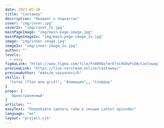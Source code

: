 ```yaml
---
date: 2023-05-28
title: "Castaway"
description: "Лендинг о подкастах"
cover: "img/cover.jpg"
cover2x: "img/cover_2x.jpg"
mainPageImage: "img/main-page-image.jpg"
mainPageImage2x: "img/main-page-image_2x.jpg"
image: "img/inner-image.jpg"
image2x: "img/inner-image_2x.jpg"
author: ""
levels:
  - easy
figmaLink: "https://www.figma.com/file/Fn88HQzfmrE7xCHG0yPsEW/Castaway?type=design&node-id=0%3A1&t=baI183eUNAoIr3nW-1"
previewLink: "https://live.verstaem.online/castaway/"
previewAuthor: "maksim_vasyanovich"
skills: [
  "Сетка (flex или grid)", "Анимация",, "Слайдер"
]
props: [
  'Одностраничный'
]
articles: ""
easyText: "Попробуйте сделать табы в секции Latest episodes"
language: "en"
layout: "project.njk"
---
```

